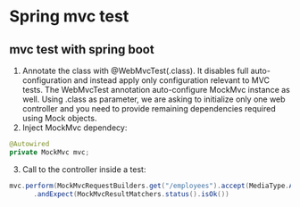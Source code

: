 # Spring mvc test

## mvc test with spring boot

1. Annotate the class with @WebMvcTest(<controller>.class). It disables full auto-configuration and instead apply only configuration relevant to MVC tests. The WebMvcTest annotation auto-configure MockMvc instance as well. Using <controller>.class as parameter, we are asking to initialize only one web controller and you need to provide remaining dependencies required using Mock objects.
2. Inject MockMvc dependecy:
```java
@Autowired
private MockMvc mvc;
```
3. Call to the controller inside a test:
```java
mvc.perform(MockMvcRequestBuilders.get("/employees").accept(MediaType.APPLICATION_JSON)))
      .andExpect(MockMvcResultMatchers.status().isOk())
```
